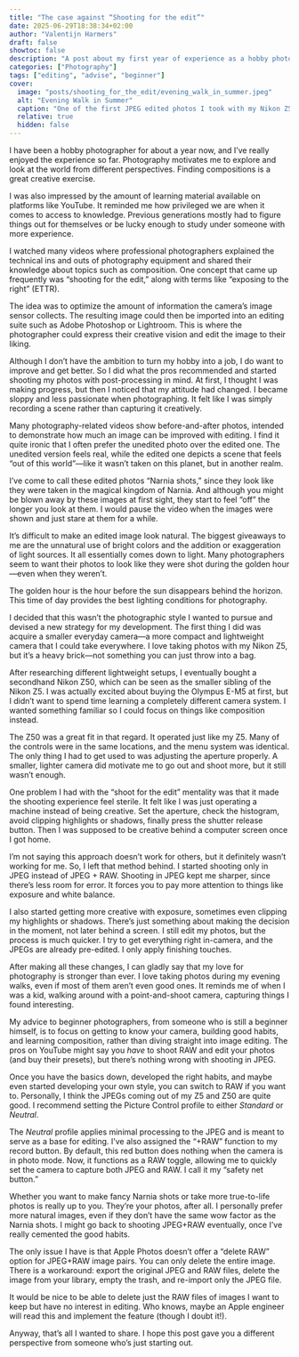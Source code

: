 ```yaml
---
title: "The case against “Shooting for the edit”"
date: 2025-06-29T18:38:34+02:00
author: "Valentijn Harmers"
draft: false
showtoc: false
description: "A post about my first year of experience as a hobby photographer and reason to not shoot for the editing process"
categories: ["Photography"]
tags: ["editing", "advise", "beginner"]
cover:
  image: "posts/shooting_for_the_edit/evening_walk_in_summer.jpeg"
  alt: "Evening Walk in Summer"
  caption: "One of the first JPEG edited photos I took with my Nikon Z50"
  relative: true
  hidden: false
---
```


I have been a hobby photographer for about a year now, and I’ve really enjoyed the experience so far. Photography motivates me to explore and look at the world from different perspectives. Finding compositions is a great creative exercise.

I was also impressed by the amount of learning material available on platforms like YouTube. It reminded me how privileged we are when it comes to access to knowledge. Previous generations mostly had to figure things out for themselves or be lucky enough to study under someone with more experience.

I watched many videos where professional photographers explained the technical ins and outs of photography equipment and shared their knowledge about topics such as composition. One concept that came up frequently was “shooting for the edit,” along with terms like “exposing to the right” (ETTR).

The idea was to optimize the amount of information the camera’s image sensor collects. The resulting image could then be imported into an editing suite such as Adobe Photoshop or Lightroom. This is where the photographer could express their creative vision and edit the image to their liking.

Although I don’t have the ambition to turn my hobby into a job, I do want to improve and get better. So I did what the pros recommended and started shooting my photos with post-processing in mind. At first, I thought I was making progress, but then I noticed that my attitude had changed. I became sloppy and less passionate when photographing. It felt like I was simply recording a scene rather than capturing it creatively.

Many photography-related videos show before-and-after photos, intended to demonstrate how much an image can be improved with editing. I find it quite ironic that I often prefer the unedited photo over the edited one. The unedited version feels real, while the edited one depicts a scene that feels “out of this world”—like it wasn’t taken on this planet, but in another realm.

I’ve come to call these edited photos “Narnia shots,” since they look like they were taken in the magical kingdom of Narnia. And although you might be blown away by these images at first sight, they start to feel “off” the longer you look at them. I would pause the video when the images were shown and just stare at them for a while.

It’s difficult to make an edited image look natural. The biggest giveaways to me are the unnatural use of bright colors and the addition or exaggeration of light sources. It all essentially comes down to light. Many photographers seem to want their photos to look like they were shot during the golden hour—even when they weren’t.

The golden hour is the hour before the sun disappears behind the horizon. This time of day provides the best lighting conditions for photography.

I decided that this wasn’t the photographic style I wanted to pursue and devised a new strategy for my development. The first thing I did was acquire a smaller everyday camera—a more compact and lightweight camera that I could take everywhere. I love taking photos with my Nikon Z5, but it’s a heavy brick—not something you can just throw into a bag.

After researching different lightweight setups, I eventually bought a secondhand Nikon Z50, which can be seen as the smaller sibling of the Nikon Z5. I was actually excited about buying the Olympus E-M5 at first, but I didn’t want to spend time learning a completely different camera system. I wanted something familiar so I could focus on things like composition instead.

The Z50 was a great fit in that regard. It operated just like my Z5. Many of the controls were in the same locations, and the menu system was identical. The only thing I had to get used to was adjusting the aperture properly. A smaller, lighter camera did motivate me to go out and shoot more, but it still wasn’t enough.

One problem I had with the “shoot for the edit” mentality was that it made the shooting experience feel sterile. It felt like I was just operating a machine instead of being creative. Set the aperture, check the histogram, avoid clipping highlights or shadows, finally press the shutter release button. Then I was supposed to be creative behind a computer screen once I got home.

I’m not saying this approach doesn’t work for others, but it definitely wasn’t working for me. So, I left that method behind. I started shooting only in JPEG instead of JPEG + RAW. Shooting in JPEG kept me sharper, since there’s less room for error. It forces you to pay more attention to things like exposure and white balance.

I also started getting more creative with exposure, sometimes even clipping my highlights or shadows. There’s just something about making the decision in the moment, not later behind a screen. I still edit my photos, but the process is much quicker. I try to get everything right in-camera, and the JPEGs are already pre-edited. I only apply finishing touches.

After making all these changes, I can gladly say that my love for photography is stronger than ever. I love taking photos during my evening walks, even if most of them aren’t even good ones. It reminds me of when I was a kid, walking around with a point-and-shoot camera, capturing things I found interesting.

My advice to beginner photographers, from someone who is still a beginner himself, is to focus on getting to know your camera, building good habits, and learning composition, rather than diving straight into image editing. The pros on YouTube might say you *have* to shoot RAW and edit your photos (and buy their presets), but there’s nothing wrong with shooting in JPEG.

Once you have the basics down, developed the right habits, and maybe even started developing your own style, you can switch to RAW if you want to. Personally, I think the JPEGs coming out of my Z5 and Z50 are quite good. I recommend setting the Picture Control profile to either *Standard* or *Neutral*.

The *Neutral* profile applies minimal processing to the JPEG and is meant to serve as a base for editing. I’ve also assigned the “+RAW” function to my record button. By default, this red button does nothing when the camera is in photo mode. Now, it functions as a RAW toggle, allowing me to quickly set the camera to capture both JPEG and RAW. I call it my “safety net button.”

Whether you want to make fancy Narnia shots or take more true-to-life photos is really up to you. They’re your photos, after all. I personally prefer more natural images, even if they don’t have the same wow factor as the Narnia shots. I might go back to shooting JPEG+RAW eventually, once I’ve really cemented the good habits.

The only issue I have is that Apple Photos doesn’t offer a “delete RAW” option for JPEG+RAW image pairs. You can only delete the entire image. There is a workaround: export the original JPEG and RAW files, delete the image from your library, empty the trash, and re-import only the JPEG file.

It would be nice to be able to delete just the RAW files of images I want to keep but have no interest in editing. Who knows, maybe an Apple engineer will read this and implement the feature (though I doubt it!).

Anyway, that’s all I wanted to share. I hope this post gave you a different perspective from someone who’s just starting out.
